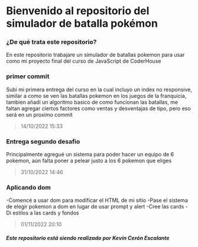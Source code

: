 # Bienvenido al repositorio del simulador de batalla pokémon

### ¿De qué trata este repositorio?

En este repositorio trabajare un simulador de batallas pokemon para usar como mi proyecto final del curso de JavaScript de CoderHouse

### primer commit

Subi mi primera entrega del curso en la cual incluyo un index no responsive, similar a como se ven las batallas pokemon en los juegos de la franquicia, tambien añadí un algoritmo basico de como funcionan las batallas, me faltan agregar ciertos factores como ventas y desventajas de tipo, pero eso será en un proximo commit
> 14/10/2022 15:33

### Entrega segundo desafio

Principalmente agregué un sistema para poder hacer un equipo de 6 pokemon, aún falta poner a pelear justo a los 6 pokemon que eliges
> 31/10/2022 14:46

### Aplicando dom

-Comencé a usar dom para modificar el HTML de mi sitio
-Pase el sistema de elegir pokemon a dom en lugar de usar prompt y alert
-Cree las cards
-Di estilos a las cards y fondos
> 01/11/2022 20:10


##### Este repositorio está siendo realizado por Kevin Cerón Escalante

